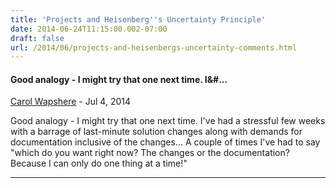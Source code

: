 ```yaml
---
title: 'Projects and Heisenberg''s Uncertainty Principle'
date: 2014-06-24T11:15:00.002-07:00
draft: false
url: /2014/06/projects-and-heisenbergs-uncertainty-comments.html
---
```


#### Good analogy - I might try that one next time. I&#...
[Carol Wapshere](https://www.blogger.com/profile/06215045052400009812 "noreply@blogger.com") - <time datetime="2014-07-03T15:05:04.201-07:00">Jul 4, 2014</time>

Good analogy - I might try that one next time. I've had a stressful few weeks with a barrage of last-minute solution changes along with demands for documentation inclusive of the changes... A couple of times I've had to say "which do you want right now? The changes or the documentation? Because I can only do one thing at a time!"
<hr />
